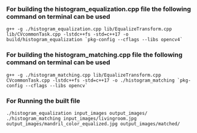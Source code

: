 ### For building the histogram_equalization.cpp file the following command on terminal can be used
``` shell
g++ -g ./histogram_equalization.cpp lib/EqualizeTransform.cpp lib/CVcommonTask.cpp -lstdc++fs -std=c++17 -o build/histogram_equalization `pkg-config --cflags --libs opencv4`
```
### For building the histogram_matching.cpp file the following command on terminal can be used
``` shell
g++ -g ./histogram_matching.cpp lib/EqualizeTransform.cpp CVcommonTask.cpp -lstdc++fs -std=c++17 -o ./histogram_matching `pkg-config --cflags --libs opencv`
```
### For Running the built file
```shell
./histogram_equalization input_images output_images/
./histogram_matching input_images/livingroom.jpg output_images/mandril_color_equalized.jpg output_images/matched/
```